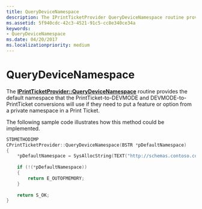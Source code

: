 ```yaml
---
title: QueryDeviceNamespace
description: The IPrintTicketProvider QueryDeviceNamespace routine provides the default namespace that the PrintTicket-to-DEVMODE and DEVMODE-to-PrintTicket conversions will use if they need to put a feature or option from a private namespace in a Print Ticket.
ms.assetid: 5f940cdc-42c3-4521-91c5-cc8e340ce34a
keywords:
- QueryDeviceNamespace
ms.date: 04/20/2017
ms.localizationpriority: medium
---
```


# QueryDeviceNamespace


The [**IPrintTicketProvider::QueryDeviceNamespace**](https://docs.microsoft.com/previous-versions/windows/hardware/drivers/ff554378(v=vs.85)) routine provides the default namespace that the PrintTicket-to-DEVMODE and DEVMODE-to-PrintTicket conversions will use if they need to put a feature or option from a private namespace in a Print Ticket.

The following sample code illustrates how this method could be implemented.

```cpp
STDMETHODIMP
CPrintTicketProvider::QueryDeviceNamespace(BSTR *pDefaultNamespace)
{
    *pDefaultNamespace = SysAllocString(TEXT("http://schemas.contoso.com/printers/seriesA/v.1.0"));
    
    if (!(*pDefaultNamespace))
    {
        return E_OUTOFMEMORY;
    }
 
    return S_OK;
}
```

 

 




